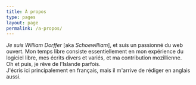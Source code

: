 ```yaml
---
title: À propos
type: pages
layout: page
permalink: /a-propos/
---
```

*Je suis William Dorffer* [aka *Schoewilliam*], et suis un passionné du web ouvert. Mon temps libre consiste essentiellement en mon expérience du logiciel libre, mes écrits divers et variés, et ma contribution mozillienne.  
Oh et puis, je rêve de l'Islande parfois.  
J'écris ici principalement en français, mais il m'arrive de rédiger en anglais aussi.